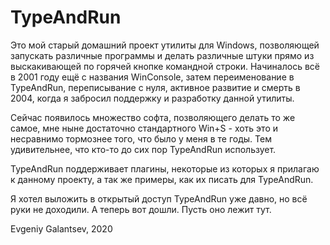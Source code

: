 # TypeAndRun
Это мой старый домашний проект утилиты для Windows, позволяющей запускать различные программы и делать различные штуки прямо из выскакивающей по горячей кнопке командной строки. Начиналось всё в 2001 году ещё с названия WinConsole, затем переименование в TypeAndRun, переписывание с нуля, активное развитие и смерть в 2004, когда я забросил поддержку и разработку данной утилиты.

Сейчас появилось множество софта, позволяющего делать то же самое, мне ныне достаточно стандартного Win+S - хоть это и несравнимо тормознее того, что было у меня в те годы. Тем удивительнее, что кто-то до сих пор TypeAndRun использует.

TypeAndRun поддерживает плагины, некоторые из которых я прилагаю к данному проекту, а так же примеры, как их писать для TypeAndRun.

Я хотел выложить в открытый доступ TypeAndRun уже давно, но всё руки не доходили. А теперь вот дошли. Пусть оно лежит тут.

Evgeniy Galantsev, 2020